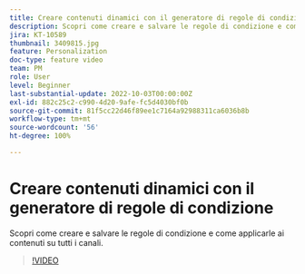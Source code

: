 ```yaml
---
title: Creare contenuti dinamici con il generatore di regole di condizione
description: Scopri come creare e salvare le regole di condizione e come applicarle ai contenuti su tutti i canali.
jira: KT-10589
thumbnail: 3409815.jpg
feature: Personalization
doc-type: feature video
team: PM
role: User
level: Beginner
last-substantial-update: 2022-10-03T00:00:00Z
exl-id: 882c25c2-c990-4d20-9afe-fc5d4030bf0b
source-git-commit: 81f5cc22d46f89ee1c7164a92988311ca6036b8b
workflow-type: tm+mt
source-wordcount: '56'
ht-degree: 100%

---
```


# Creare contenuti dinamici con il generatore di regole di condizione

Scopri come creare e salvare le regole di condizione e come applicarle ai contenuti su tutti i canali.

>[!VIDEO](https://video.tv.adobe.com/v/3409815?quality=12&learn=on)
